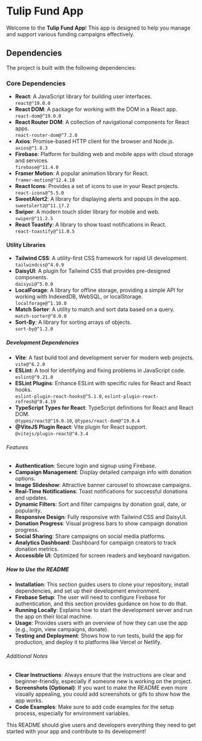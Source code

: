 # Tulip Fund App

Welcome to the **Tulip Fund App**! This app is designed to help you manage and support various funding campaigns effectively.

## Dependencies

The project is built with the following dependencies:

### Core Dependencies
- **React**: A JavaScript library for building user interfaces.  
  `react@^19.0.0`
- **React DOM**: A package for working with the DOM in a React app.  
  `react-dom@^19.0.0`
- **React Router DOM**: A collection of navigational components for React apps.  
  `react-router-dom@^7.2.0`
- **Axios**: Promise-based HTTP client for the browser and Node.js.  
  `axios@^1.8.3`
- **Firebase**: Platform for building web and mobile apps with cloud storage and services.  
  `firebase@^11.4.0`
- **Framer Motion**: A popular animation library for React.  
  `framer-motion@^12.4.10`
- **React Icons**: Provides a set of icons to use in your React projects.  
  `react-icons@^5.5.0`
- **SweetAlert2**: A library for displaying alerts and popups in the app.  
  `sweetalert2@^11.17.2`
- **Swiper**: A modern touch slider library for mobile and web.  
  `swiper@^11.2.5`
- **React Toastify**: A library to show toast notifications in React.  
  `react-toastify@^11.0.5`

#### Utility Libraries
- **Tailwind CSS**: A utility-first CSS framework for rapid UI development.  
  `tailwindcss@^4.0.9`
- **DaisyUI**: A plugin for Tailwind CSS that provides pre-designed components.  
  `daisyui@^5.0.0`
- **LocalForage**: A library for offline storage, providing a simple API for working with IndexedDB, WebSQL, or localStorage.  
  `localforage@^1.10.0`
- **Match Sorter**: A utility to match and sort data based on a query.  
  `match-sorter@^8.0.0`
- **Sort-By**: A library for sorting arrays of objects.  
  `sort-by@^1.2.0`

##### Development Dependencies
- **Vite**: A fast build tool and development server for modern web projects.  
  `vite@^6.2.0`
- **ESLint**: A tool for identifying and fixing problems in JavaScript code.  
  `eslint@^9.21.0`
- **ESLint Plugins**: Enhance ESLint with specific rules for React and React hooks.  
  `eslint-plugin-react-hooks@^5.1.0`, `eslint-plugin-react-refresh@^0.4.19`
- **TypeScript Types for React**: TypeScript definitions for React and React DOM.  
  `@types/react@^19.0.10`, `@types/react-dom@^19.0.4`
- **@ViteJS Plugin React**: Vite plugin for React support.  
  `@vitejs/plugin-react@^4.3.4`



###### Features

- **Authentication**: Secure login and signup using Firebase.
- **Campaign Management**: Display detailed campaign info with donation options.
- **Image Slideshow**: Attractive banner carousel to showcase campaigns.
- **Real-Time Notifications**: Toast notifications for successful donations and updates.
- **Dynamic Filters**: Sort and filter campaigns by donation goal, date, or popularity.
- **Responsive Design**: Fully responsive with Tailwind CSS and DaisyUI.
- **Donation Progress**: Visual progress bars to show campaign donation progress.
- **Social Sharing**: Share campaigns on social media platforms.
- **Analytics Dashboard**: Dashboard for campaign creators to track donation metrics.
- **Accessible UI**: Optimized for screen readers and keyboard navigation.


##### How to Use the README

- **Installation**: This section guides users to clone your repository, install dependencies, and set up their development environment.
- **Firebase Setup**: The user will need to configure Firebase for authentication, and this section provides guidance on how to do that.
- **Running Locally**: Explains how to start the development server and run the app on their local machine.
- **Usage**: Provides users with an overview of how they can use the app (e.g., login, view campaigns, donate).
- **Testing and Deployment**: Shows how to run tests, build the app for production, and deploy it to platforms like Vercel or Netlify.

###### Additional Notes

- **Clear Instructions**: Always ensure that the instructions are clear and beginner-friendly, especially if someone new is working on the project.
- **Screenshots (Optional)**: If you want to make the README even more visually appealing, you could add screenshots or gifs to show how the app works.
- **Code Examples**: Make sure to add code examples for the setup process, especially for environment variables.

This README should give users and developers everything they need to get started with your app and contribute to its development!


